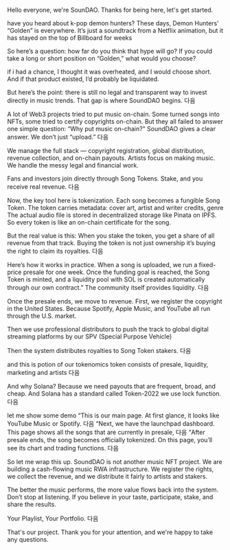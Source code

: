 
Hello everyone, we're SounDAO. Thanks for being here, let's get started.

have you heard about k-pop demon hunters?
These days, Demon Hunters’ “Golden” is everywhere.
It’s just a soundtrack from a Netflix animation, but it has stayed on the top of Billboard for weeks

So here’s a question: how far do you think that hype will go?
If you could take a long or short position on “Golden,” what would you choose?

if i had a chance, I thought it was overheated, and I would choose short.
And if that product existed, I’d probably be liquidated.

But here’s the point: there is still no legal and transparent way to invest directly in music trends.
That gap is where SoundDAO begins.
다음

A lot of Web3 projects tried to put music on-chain.
Some turned songs into NFTs, some tried to certify copyrights on-chain.
But they all failed to answer one simple question:
“Why put music on-chain?"
SoundDAO gives a clear answer.
We don’t just “upload.”
다음

We manage the full stack — copyright registration, global distribution, revenue collection, and on-chain payouts.
Artists focus on making music.
We handle the messy legal and financial work.

Fans and investors join directly through Song Tokens.
Stake, and you receive real revenue.
다음

Now, the key tool here is tokenization.
Each song becomes a fungible Song Token.
The token carries metadata: cover art, artist and writer credits, genre
The actual audio file is stored in decentralized storage like Pinata on IPFS.
So every token is like an on-chain certificate for the song.

But the real value is this:
When you stake the token, you get a share of all revenue from that track.
Buying the token is not just ownership it’s buying the right to claim its royalties.
다음

Here’s how it works in practice.
When a song is uploaded, we run a fixed-price presale for one week.
Once the funding goal is reached, the Song Token is minted, and a liquidity pool with SOL is created automatically through our own contract.”
The community itself provides liquidity.
다음

Once the presale ends, we move to revenue.
First, we register the copyright in the United States.
Because Spotify, Apple Music, and YouTube all run through the U.S. market.

Then we use professional distributors to push the track to global digital streaming platforms by our SPV (Special Purpose Vehicle)

Then the system distributes royalties to Song Token stakers.
다음

and this is potion of our tokenomics
token consists of presale, liquidity, marketing and artists
다음

And why Solana?
Because we need payouts that are frequent, broad, and cheap.
And Solana has a standard called Token-2022 we use lock function. 
다음

let me show some demo
“This is our main page.
At first glance, it looks like YouTube Music or Spotify.
다음
“Next, we have the launchpad dashboard.
This page shows all the songs that are currently in presale,
다음
“After presale ends, the song becomes officially tokenized.
On this page, you’ll see its chart and trading functions.
다음

So let me wrap this up.
SoundDAO is not another music NFT project.
We are building a cash-flowing music RWA infrastructure.
We register the rights, we collect the revenue, and we distribute it fairly to artists and stakers.

The better the music performs, the more value flows back into the system.
Don’t stop at listening.
If you believe in your taste, participate, stake, and share the results.

Your Playlist, Your Portfolio.
다음 

That's our project. Thank you for your attention, and we're happy to take any questions.


